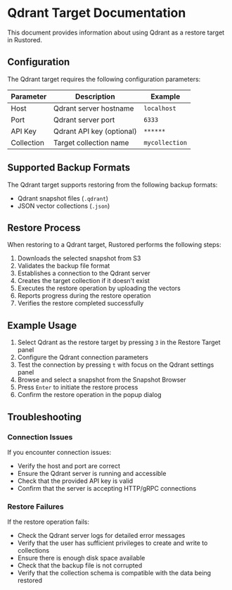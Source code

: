 # Qdrant Target Documentation

This document provides information about using Qdrant as a restore target in Rustored.

## Configuration

The Qdrant target requires the following configuration parameters:

| Parameter | Description | Example |
|-----------|-------------|---------|
| Host | Qdrant server hostname | `localhost` |
| Port | Qdrant server port | `6333` |
| API Key | Qdrant API key (optional) | `******` |
| Collection | Target collection name | `mycollection` |

## Supported Backup Formats

The Qdrant target supports restoring from the following backup formats:

- Qdrant snapshot files (`.qdrant`)
- JSON vector collections (`.json`)

## Restore Process

When restoring to a Qdrant target, Rustored performs the following steps:

1. Downloads the selected snapshot from S3
2. Validates the backup file format
3. Establishes a connection to the Qdrant server
4. Creates the target collection if it doesn't exist
5. Executes the restore operation by uploading the vectors
6. Reports progress during the restore operation
7. Verifies the restore completed successfully

## Example Usage

1. Select Qdrant as the restore target by pressing `3` in the Restore Target panel
2. Configure the Qdrant connection parameters
3. Test the connection by pressing `t` with focus on the Qdrant settings panel
4. Browse and select a snapshot from the Snapshot Browser
5. Press `Enter` to initiate the restore process
6. Confirm the restore operation in the popup dialog

## Troubleshooting

### Connection Issues

If you encounter connection issues:

- Verify the host and port are correct
- Ensure the Qdrant server is running and accessible
- Check that the provided API key is valid
- Confirm that the server is accepting HTTP/gRPC connections

### Restore Failures

If the restore operation fails:

- Check the Qdrant server logs for detailed error messages
- Verify that the user has sufficient privileges to create and write to collections
- Ensure there is enough disk space available
- Check that the backup file is not corrupted
- Verify that the collection schema is compatible with the data being restored
